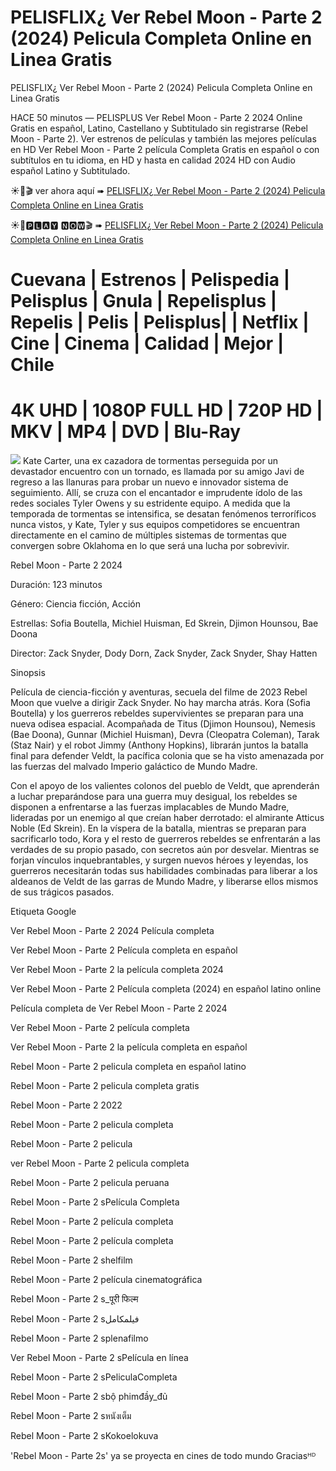 # PELISFLIX¿ Ver Rebel Moon - Parte 2 (2024) Pelicula Completa Online en Linea Gratis

PELISFLIX¿ Ver Rebel Moon - Parte 2 (2024) Pelicula Completa Online en Linea Gratis

HACE 50 minutos — PELISPLUS Ver Rebel Moon - Parte 2 2024 Online Gratis en español, Latino, Castellano y Subtitulado sin registrarse (Rebel Moon - Parte 2). Ver estrenos de películas y también las mejores películas en HD Ver Rebel Moon - Parte 2 película Completa Gratis en español o con subtítulos en tu idioma, en HD y hasta en calidad 2024 HD con Audio español Latino y Subtitulado.

☀🔴🎬 ver ahora aquí ➠  [PELISFLIX¿ Ver Rebel Moon - Parte 2 (2024) Pelicula Completa Online en Linea Gratis](https://ranzmovie.com/es/movie/934632/rebel-moon-part-two-the-scargiver)

☀🔴🅿🅻🅰🆈 🅽🅾🆆🎬 ➠  [PELISFLIX¿ Ver Rebel Moon - Parte 2 (2024) Pelicula Completa Online en Linea Gratis](https://ranzmovie.com/en/movie/934632/rebel-moon-part-two-the-scargiver)

<h1>Cuevana | Estrenos | Pelispedia | Pelisplus | Gnula | Repelisplus | Repelis | Pelis | Pelisplus| | Netflix | Cine | Cinema | Calidad | Mejor | Chile</h1>
<h1>4K UHD | 1080P FULL HD | 720P HD | MKV | MP4 | DVD | Blu-Ray</h1>
<img src="https://m.media-amazon.com/images/M/MV5BYmQ2ODgyZjMtMmQyMy00ZWRhLTllOGUtZDI3MDkzNjFhZWQ2XkEyXkFqcGdeQXVyMTUzMTg2ODkz._V1_FMjpg_UX1000_.jpg" />
Kate Carter, una ex cazadora de tormentas perseguida por un devastador encuentro con un tornado, es llamada por su amigo Javi de regreso a las llanuras para probar un nuevo e innovador sistema de seguimiento. Allí, se cruza con el encantador e imprudente ídolo de las redes sociales Tyler Owens y su estridente equipo. A medida que la temporada de tormentas se intensifica, se desatan fenómenos terroríficos nunca vistos, y Kate, Tyler y sus equipos competidores se encuentran directamente en el camino de múltiples sistemas de tormentas que convergen sobre Oklahoma en lo que será una lucha por sobrevivir.

Rebel Moon - Parte 2 2024

Duración: 123 minutos

Género: Ciencia ficción, Acción

Estrellas: Sofia Boutella, Michiel Huisman, Ed Skrein, Djimon Hounsou, Bae Doona

Director: Zack Snyder, Dody Dorn, Zack Snyder, Zack Snyder, Shay Hatten

Sinopsis

Película de ciencia-ficción y aventuras, secuela del filme de 2023 Rebel Moon que vuelve a dirigir Zack Snyder. No hay marcha atrás. Kora (Sofia Boutella) y los guerreros rebeldes supervivientes se preparan para una nueva odisea espacial. Acompañada de Titus (Djimon Hounsou), Nemesis (Bae Doona), Gunnar (Michiel Huisman), Devra (Cleopatra Coleman), Tarak (Staz Nair) y el robot Jimmy (Anthony Hopkins), librarán juntos la batalla final para defender Veldt, la pacífica colonia que se ha visto amenazada por las fuerzas del malvado Imperio galáctico de Mundo Madre.

Con el apoyo de los valientes colonos del pueblo de Veldt, que aprenderán a luchar preparándose para una guerra muy desigual, los rebeldes se disponen a enfrentarse a las fuerzas implacables de Mundo Madre, lideradas por un enemigo al que creían haber derrotado: el almirante Atticus Noble (Ed Skrein). En la víspera de la batalla, mientras se preparan para sacrificarlo todo, Kora y el resto de guerreros rebeldes se enfrentarán a las verdades de su propio pasado, con secretos aún por desvelar. Mientras se forjan vínculos inquebrantables, y surgen nuevos héroes y leyendas, los guerreros necesitarán todas sus habilidades combinadas para liberar a los aldeanos de Veldt de las garras de Mundo Madre, y liberarse ellos mismos de sus trágicos pasados.

Etiqueta Google

Ver Rebel Moon - Parte 2 2024 Película completa

Ver Rebel Moon - Parte 2 Película completa en español

Ver Rebel Moon - Parte 2 la película completa 2024

Ver Rebel Moon - Parte 2 Película completa (2024) en español latino online

Película completa de Ver Rebel Moon - Parte 2 2024

Ver Rebel Moon - Parte 2 película completa

Ver Rebel Moon - Parte 2 la película completa en español

Rebel Moon - Parte 2 pelicula completa en español latino

Rebel Moon - Parte 2 pelicula completa gratis

Rebel Moon - Parte 2 2022

Rebel Moon - Parte 2 pelicula completa

Rebel Moon - Parte 2 pelicula

ver Rebel Moon - Parte 2 pelicula completa

Rebel Moon - Parte 2 pelicula peruana

Rebel Moon - Parte 2 sPelícula Completa

Rebel Moon - Parte 2 película completa

Rebel Moon - Parte 2 película completa

Rebel Moon - Parte 2 shelfilm

Rebel Moon - Parte 2 película cinematográfica

Rebel Moon - Parte 2 s_पूरी फिल्म

Rebel Moon - Parte 2 sفيلمكامل

Rebel Moon - Parte 2 splenafilmo

Ver Rebel Moon - Parte 2 sPelícula en línea

Rebel Moon - Parte 2 sPeliculaCompleta

Rebel Moon - Parte 2 sbộ phimđầy_đủ

Rebel Moon - Parte 2 sหนังเต็ม

Rebel Moon - Parte 2 sKokoelokuva

'Rebel Moon - Parte 2s' ya se proyecta en cines de todo mundo Graciasᴴᴰ
